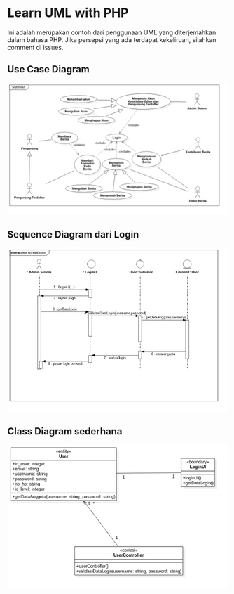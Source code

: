 # Learn UML with PHP

Ini adalah merupakan contoh dari penggunaan UML yang diterjemahkan dalam bahasa PHP.
Jika persepsi yang ada terdapat kekeliruan, silahkan comment di issues.

## Use Case Diagram

![Use Case Diagram](/umlpicture/03-usecase.jpg)

## Sequence Diagram dari Login

![Sequence Diagram](/umlpicture/01-sequence-diagram.jpg)

## Class Diagram sederhana

![Class Diagram](/umlpicture/02-class-diagram.jpg)